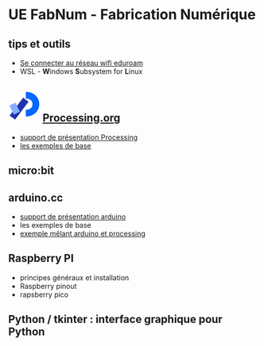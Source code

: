 # UE FabNum - Fabrication Numérique

## tips et outils 
* [Se connecter au réseau wifi eduroam](https://cat.eduroam.org)
* WSL - **W**indows **S**ubsystem for **L**inux

## <img src="https://github.com/truillet/upssitech/blob/master/SRI/1A/Code/Processing_2021_logo.png" width=64> [Processing.org](https://www.processing.org)
* [support de présentation Processing](https://github.com/truillet/ups/blob/master/l1info/supports/processing.pdf)
* [les exemples de base](https://github.com/truillet/ups/blob/master/l1info/code/exercices_processing.zip)

## micro:bit


## arduino.cc
* [support de présentation arduino](https://github.com/truillet/ups/blob/master/l1info/supports/arduino.pdf)
* les exemples de base
* [exemple mêlant arduino et processing](https://github.com/truillet/ups/blob/master/l1info/code/arduino_processing.zip)

## Raspberry PI
* principes généraux et installation
* Raspberry pinout
* rapsberry pico

## Python / tkinter : interface graphique pour Python
